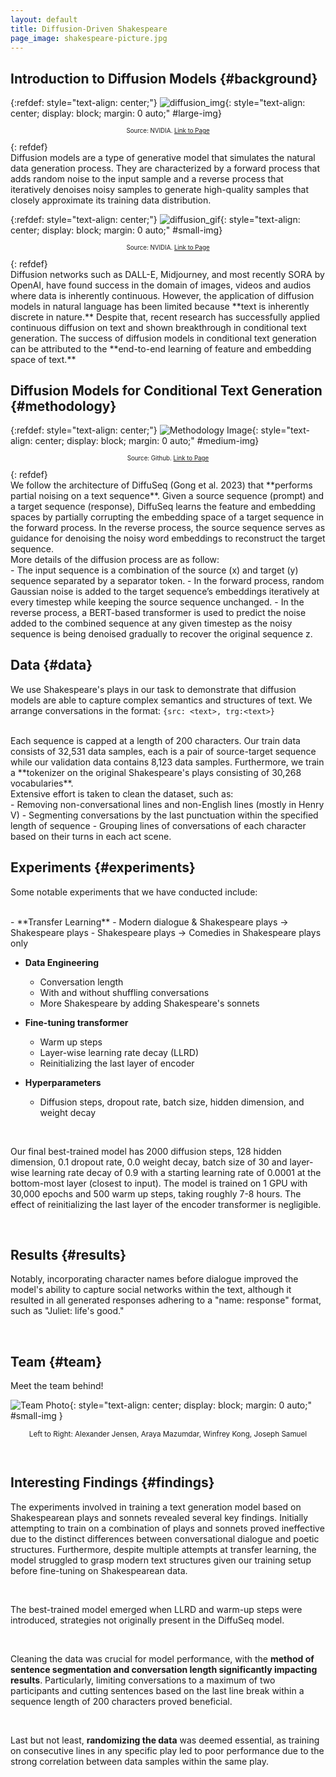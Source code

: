 ```yaml
---
layout: default
title: Diffusion-Driven Shakespeare
page_image: shakespeare-picture.jpg
---
```


## **Introduction to Diffusion Models** {#background}
{:refdef: style="text-align: center;"}
![diffusion_img](/assets/Fixed_Forward_Diffusion_Process.png){: style="text-align: center; display: block; margin: 0 auto;" #large-img}
<p style="font-size: smaller; text-align: center;"> <span style="font-size: smaller;">Source: NVIDIA. <a href= "https://developer.nvidia.com/blog/improving-diffusion-models-as-an-alternative-to-gans-part-1"> Link to Page</a></span></p>
{: refdef}
<br>
Diffusion models are a type of generative model that simulates the natural data generation process. They are characterized by a forward process that adds random noise to the input sample and a reverse process that iteratively denoises noisy samples to generate high-quality samples that closely approximate its training data distribution.

{:refdef: style="text-align: center;"}
![diffusion_gif](/assets/Diffusion_cropped.gif){: style="text-align: center; display: block; margin: 0 auto;" #small-img}
<p style="font-size: smaller; text-align: center;"><span style="font-size: smaller;">Source:  NVIDIA. <a href= "https://developer.nvidia.com/blog/improving-diffusion-models-as-an-alternative-to-gans-part-2/">Link to Page</a></span></p>
{: refdef}
<br>
Diffusion networks such as DALL-E, Midjourney, and most recently SORA by OpenAI, have found success in the domain of images, videos and audios where data is inherently continuous. However, the application of diffusion models in natural language has been limited because **text is inherently discrete in nature.** Despite that, recent research has successfully applied continuous diffusion on text and shown breakthrough in conditional text generation. The success of diffusion models in conditional text generation can be attributed to the **end-to-end learning of feature and embedding space of text.**

<br>

## **Diffusion Models for Conditional Text Generation** {#methodology}
{:refdef: style="text-align: center;"}
![Methodology Image](/assets/diffuseq-process.png){: style="text-align: center; display: block; margin: 0 auto;" #medium-img}
<p style="font-size: smaller; text-align: center;"><span style="font-size: smaller;">Source: Github. <a href= "https://github.com/Shark-NLP/DiffuSeq/">Link to Page</a></span></p>
{: refdef}
<br>
We follow the architecture of DiffuSeq (Gong et al. 2023) that **performs partial noising on a text sequence**. Given a source sequence (prompt) and a target sequence (response), DiffuSeq learns the feature and embedding spaces by partially corrupting the embedding space of a target sequence in the forward process. In the reverse process, the source sequence serves as guidance for denoising the noisy word embeddings to reconstruct the target sequence.

<br>
More details of the diffusion process are as follow:

<br>
- The input sequence is a combination of the source (x) and target (y) sequence separated by a separator token.
- In the forward process, random Gaussian noise is added to the target sequence’s embeddings iteratively at every timestep while keeping the source sequence unchanged.
- In the reverse process, a BERT-based transformer is used to predict the noise added to the combined sequence at any given timestep as the noisy sequence is being denoised gradually to recover the original sequence z.

<br>

## **Data** {#data}

We use Shakespeare's plays in our task to demonstrate that diffusion models are able to capture complex semantics and structures of text. We arrange conversations in the format: `{src: <text>, trg:<text>}`

<br>
Each sequence is capped at a length of 200 characters. Our train data consists of 32,531 data samples, each is a pair of source-target sequence while our validation data contains 8,123 data samples. Furthermore, we train a **tokenizer on the original Shakespeare's plays consisting of 30,268 vocabularies**.

<br>
Extensive effort is taken to clean the dataset, such as: 

<br>
- Removing non-conversational lines and non-English lines (mostly in Henry V) 
- Segmenting conversations by the last punctuation within the specified length of sequence
- Grouping lines of conversations of each character based on their turns in each act scene. 


<br>

## **Experiments** {#experiments}

Some notable experiments that we have conducted include:

<br>
- **Transfer Learning** 
    - Modern dialogue & Shakespeare plays &rarr; Shakespeare plays
    - Shakespeare plays &rarr; Comedies in Shakespeare plays only

- **Data Engineering**
    - Conversation length
    - With and without shuffling conversations
    - More Shakespeare by adding Shakespeare's sonnets

- **Fine-tuning transformer**
    - Warm up steps
    - Layer-wise learning rate decay (LLRD)
    - Reinitializing the last layer of encoder

- **Hyperparameters**
    - Diffusion steps, dropout rate, batch size, hidden dimension, and weight decay

<br>

Our final best-trained model has 2000 diffusion steps, 128 hidden dimension, 0.1 dropout rate, 0.0 weight decay, batch size of 30 and layer-wise learning rate decay of 0.9 with a starting learning rate of 0.0001 at the bottom-most layer (closest to input). The model is trained on 1 GPU with 30,000 epochs and 500 warm up steps, taking roughly 7-8 hours. The effect of reinitializing the last layer of the encoder transformer is negligible.

<br>

## **Results** {#results}
Notably, incorporating character names before dialogue improved the model's ability to capture social networks within the text, although it resulted in all generated responses adhering to a "name: response" format, such as "Juliet: life's good."

<!-- ![Results Image](/assets/images/results.jpg) -->

<br>

## **Team** {#team}

Meet the team behind!

![Team Photo](/assets/team.jpg){: style="text-align: center; display: block; margin: 0 auto;" #small-img }
<p style="font-size: smaller; text-align: center;">Left to Right: Alexander Jensen, Araya Mazumdar, Winfrey Kong, Joseph Samuel</p>
<br>

## **Interesting Findings** {#findings}

The experiments involved in training a text generation model based on Shakespearean plays and sonnets revealed several key findings. Initially attempting to train on a combination of plays and sonnets proved ineffective due to the distinct differences between conversational dialogue and poetic structures. Furthermore, despite multiple attempts at transfer learning, the model struggled to grasp modern text structures given our training setup before fine-tuning on Shakespearean data.

<br>

The best-trained model emerged when LLRD and warm-up steps were introduced, strategies not originally present in the DiffuSeq model.

<br>

Cleaning the data was crucial for model performance, with the **method of sentence segmentation and conversation length significantly impacting results**. Particularly, limiting conversations to a maximum of two participants and cutting sentences based on the last line break within a sequence length of 200 characters proved beneficial. 

<br>

Last but not least, **randomizing the data** was deemed essential, as training on consecutive lines in any specific play led to poor performance due to the strong correlation between data samples within the same play.

<br>
<br>
<br>
